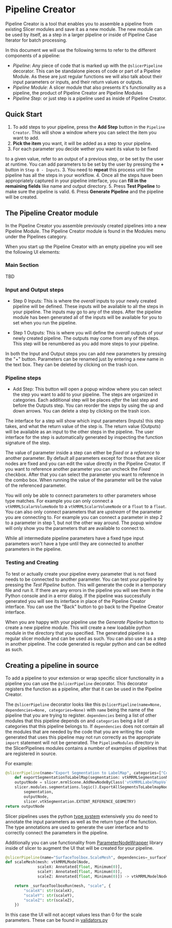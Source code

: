 # Pipeline Creator

Pipeline Creator is a tool that enables you to assemble a pipeline from existing Slicer modules and save it as a new module. The new module can be used by itself, as a step in a larger pipeline or inside of Pipeline Case Iterator for batch processing.

In this document we will use the following terms to refer to the different components of a pipeline:

- *Pipeline*: Any piece of code that is marked up with the `@slicerPipeline` decorator. This can be standalone pieces of code or part of a Pipeline Module. As these are just regular functions we will also talk about their input parameters or inputs, and their return values or outputs.
- *Pipeline Module*: A slicer module that also presents it's functionality as a pipeline, the product of Pipeline Creator are Pipeline Modules
- *Pipeline Step*: or just step is a pipeline used as inside of Pipeline Creator.

## Quick Start

1. To add steps to your pipeline, press the **Add Step** button in the `Pipeline Creator`. This will show a window where you can select the item you want to add.
2. **Pick the item** you want, it will be added as a step to your pipeline.
3. For each parameter you decide wether you want its value to be fixed

 to a given value, refer to an output of a previous step, or be set by the user at runtime. You can add parameters to be set by the user by pressing the **+** button in `Step 0 - Inputs`.
3. You need to **repeat** this process until the pipeline has all the steps in your workflow.
4. Once all the steps have been appropriately captured in your pipeline interface, you can **fill in the remaining fields** like name and output directory.
5. Press **Test Pipeline** to make sure the pipeline is valid.
6. Press **Generate Pipeline** and the pipeline will be created.

## The Pipeline Creator module

In the Pipeline Creator you assemble previously created pipelines into a new Pipeline Module. The Pipeline Creator module is found in the Modules menu under the Pipelines category.

When you start up the Pipeline Creator with an empty pipeline you will see the following UI elements:

### Main Section

TBD

### Input and Output steps

- Step 0 Inputs: This is where the _overall_ inputs to your newly created pipeline will be defined. These inputs will be available to all the steps in your pipeline. The inputs may go to any of the steps. After the pipeline module has been generated all of the inputs will be available for you to set when you run the pipeline.

- Step 1 Outputs: This is where you will define the _overall_ outputs of your newly created pipeline. The outputs may come from any of the steps. This step will be renumbered as you add more steps to your pipeline.

In both the Input and Output steps you can add new parameters by pressing the "+" button. Parameters can be renamed just by entering a new name in the text box. They can be deleted by clicking on the trash icon.

### Pipeline steps

- Add Step: This button will open a popup window where you can select the step you want to add to your pipeline. The steps are organized in categories. Each additional step will be places _after_ the last step and before the Outputs step. You can reorder the steps by using the up and down arrows. You can delete a step by clicking on the trash icon.

The interface for a step will show which input parameters (Inputs) this step takes, and what the return value of the step is. The return value (Outputs) will be available as an input to the other steps in the pipeline. The user interface for the step is automatically generated by inspecting the function signature of the step.

The value of parameter inside a step can either be _fixed_ or a _reference_ to another parameter. By default all parameters except for those that are slicer nodes are fixed and you can edit the value directly in the Pipeline Creator. If you want to reference another parameter you can uncheck the _Fixed_ checkbox.  After that you can select the parameter you want to reference in the combo box. When running the value of the parameter will be the value of the referenced parameter.

You will only be able to connect parameters to other parameters whose type matches. For example you can only connect a `vtkMRMLScalarVolumeNode` to a `vtkMRMLScalarVolumeNode` or a `float` to a `float`. You can also only connect parameters that are _upstream_ of the parameter you are connecting to. For example you can connect a parameter in step 2 to a parameter in step 1, but not the other way around. The popup window will only show you the parameters that are available to connect to.

While all intermediate pipeline parameters have a fixed type input parameters won't have a type until they are connected to another parameters in the pipeline.

### Testing and Creating

To test or actually create your pipeline every parameter that is not fixed needs to be connected to another parameter. You can test your pipeline by pressing the _Test Pipeline_ button. This will generate the code in a temporary file and run it. If there are any errors in the pipeline you will see them in the Python console and in a error dialog. If the pipeline was successfully generated you will see its interface in place of the Pipeline Creator interface. You can use the "Back" button to go back to the Pipeline Creator interface.

When you are happy with your pipeline use the _Generate Pipeline_ button to create a new pipeline module. This will create a new loadable python module in the directory that you specified. The generated pipeline is a regular slicer module and can be used as such. You can also use it as a step in another pipeline. The code generated is regular python and can be edited as such.

## Creating a pipeline in source

To add a pipeline to your extension or wrap specific slicer functionality in a pipeline you can use the `@slicerPipeline` decorator. This decorator registers the function as a pipeline, after that it can be used in the Pipeline Creator.

The `@slicerPipeline` decorator looks like this `@slicerPipeline(name=None, dependencies=None, categories=None)` with `name` being the name of the pipeline that you are trying to register. `dependencies` being a list of other modules that this pipeline depends on and `categories` being a list of categories that this pipeline belongs to. If `dependencies` does not contain all the modules that are needed by the code that you are writing the code generated that uses this pipeline may not run correctly as the appropriate `import` statement will not be generated. The `PipelineModules` directory in the SlicerPipelines modules contains a number of examples of pipelines that are registered in source.

For example:

```python
@slicerPipeline(name="Export Segmentation to LabelMap", categories=["Conversions", "Segmentation Operations"])
    def exportSegmentationToLabelMap(segmentation: vtkMRMLSegmentationNode) -> vtkMRMLLabelMapVolumeNode:
    outputNode = slicer.mrmlScene.AddNewNodeByClass('vtkMRMLLabelMapVolumeNode')
    slicer.modules.segmentations.logic().ExportAllSegmentsToLabelmapNode(
        segmentation,
        outputNode,
        slicer.vtkSegmentation.EXTENT_REFERENCE_GEOMETRY)
return outputNode
```

Slicer pipelines uses the python [type system](https://docs.python.org/3/library/typing.html) extensively you do need to annotate the input parameters as well as the return type of the function. The type annotations are used to generate the user interface and to correctly connect the parameters in the pipeline.

Additionally you can use functionality from [ParameterNodeWrapper](https://github.com/Slicer/Slicer/tree/main/Base/Python/slicer/parameterNodeWrapper) library inside of slicer to augment the UI that will be created for your pipeline.

```python
@slicerPipeline(name="SurfaceToolbox.ScaleMesh", dependencies=_surfaceToolboxDeps, categories=_surfaceToolboxCats)
def scaleMesh(mesh: vtkMRMLModelNode,
              scaleX: Annotated[float, Minimum(0)],
              scaleY: Annotated[float, Minimum(0)],
              scaleZ: Annotated[float, Minimum(0)]) -> vtkMRMLModelNode:

    return _surfaceToolboxRun(mesh, "scale", {
        "scaleX": str(scaleX),
        "scaleY": str(scaleY),
        "scaleZ": str(scaleZ),
    })
```

In this case the UI will not accept values less than 0 for the scale parameters. These can be found in [validators.py](https://github.com/Slicer/Slicer/blob/main/Base/Python/slicer/parameterNodeWrapper/validators.py)

